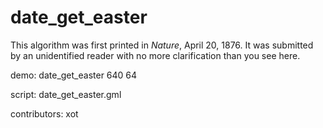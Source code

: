date_get_easter
===============

This algorithm was first printed in _Nature_, April 20, 1876.
It was submitted by an unidentified reader with no more clarification than you see here.

demo: date_get_easter 640 64

script: date_get_easter.gml

contributors: xot
